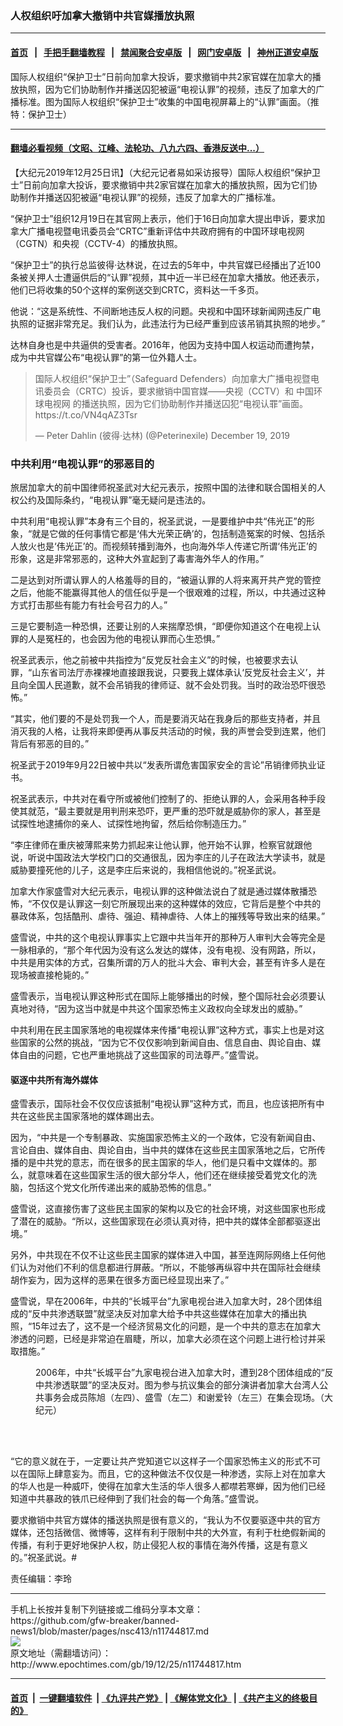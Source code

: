 ### 人权组织吁加拿大撤销中共官媒播放执照
------------------------

#### [首页](https://github.com/gfw-breaker/banned-news1/blob/master/README.md) &nbsp;&nbsp;|&nbsp;&nbsp; [手把手翻墙教程](https://github.com/gfw-breaker/guides/wiki) &nbsp;&nbsp;|&nbsp;&nbsp; [禁闻聚合安卓版](https://github.com/gfw-breaker/bn-android) &nbsp;&nbsp;|&nbsp;&nbsp; [网门安卓版](https://github.com/oGate2/oGate) &nbsp;&nbsp;|&nbsp;&nbsp; [神州正道安卓版](https://github.com/SzzdOgate/update) 



<div><img alt="" class="aligncenter wp-post-image" src="http://i.epochtimes.com/assets/uploads/2019/12/ddb0c74ccf3ed7712a8a3d60372e5d4c-600x400.png"/>
<div class="red16 caption">
 国际人权组织“保护卫士”日前向加拿大投诉，要求撤销中共2家官媒在加拿大的播放执照，因为它们协助制作并播送囚犯被逼“电视认罪”的视频，违反了加拿大的广播标准。图为国际人权组织“保护卫士”收集的中国电视屏幕上的“认罪”画面。（推特：保护卫士）
</div>
</div><hr/>

#### [翻墙必看视频（文昭、江峰、法轮功、八九六四、香港反送中...）](https://github.com/gfw-breaker/banned-news/blob/master/pages/link3.md)

<div><p>
 【大纪元2019年12月25日讯】（大纪元记者易如采访报导）国际人权组织“保护卫士”日前向加拿大投诉，要求撤销中共2家官媒在加拿大的播放执照，因为它们协助制作并播送囚犯被逼“电视认罪”的视频，违反了加拿大的广播标准。
</p>
<p>
 “保护卫士”组织12月19日在其官网上表示，他们于16日向加拿大提出申诉，要求加拿大广播电视暨电讯委员会“CRTC”重新评估中共政府拥有的中国环球电视网（CGTN）和央视（CCTV-4）的播放执照。
</p>
<p>
 “保护卫士”的执行总监彼得‧达林说，在过去的5年中，中共官媒已经播出了近100条被关押人士遭逼供后的“认罪”视频，其中近一半已经在加拿大播放。他还表示，他们已将收集的50个这样的案例送交到CRTC，资料达一千多页。
</p>
<p>
 他说：“这是系统性、不间断地违反人权的问题。央视和中国环球新闻网违反广电执照的证据非常充足。我们认为，此违法行为已经严重到应该吊销其执照的地步。”
</p>
<p>
 达林自身也是中共逼供的受害者。2016年，他因为支持中国人权运动而遭拘禁，成为中共官媒公布“电视认罪”的第一位外籍人士。
</p>
<p>
</p>
<blockquote class="twitter-tweet">
 <p dir="ltr" lang="zh">
  国际人权组织“保护卫士”（Safeguard Defenders）向加拿大广播电视暨电讯委员会（CRTC）投诉，要求撤销中国官媒——央视（CCTV）和
  <ok href="http://www.epochtimes.com/gb/tag/%E4%B8%AD%E5%9B%BD%E7%8E%AF%E7%90%83%E7%94%B5%E8%A7%86%E7%BD%91.html">
   中国环球电视网
  </ok>
  的播送执照，因为它们协助制作并播送囚犯“电视认罪”画面。
  <ok href="https://t.co/VN4qAZ3Tsr">
   https://t.co/VN4qAZ3Tsr
  </ok>
 </p>
 <p>
  — Peter Dahlin (彼得·达林) (@Peterinexile)
  <ok href="https://twitter.com/Peterinexile/status/1207778269615005697?ref_src=twsrc%5Etfw">
   December 19, 2019
  </ok>
 </p>
</blockquote>
<p>
 <h3>
  中共利用“电视认罪”的邪恶目的
 </h3>
 <p>
  旅居加拿大的前中国律师祝圣武对大纪元表示，按照中国的法律和联合国相关的人权公约及国际条约，“电视认罪”毫无疑问是违法的。
 </p>
 <p>
  中共利用“电视认罪”本身有三个目的，祝圣武说，一是要维护中共“伟光正”的形象，“就是它做的任何事情它都是‘伟大光荣正确’的，包括制造冤案的时候、包括杀人放火也是‘伟光正’的。而视频转播到海外，也向海外华人传递它所谓‘伟光正’的形象，这是非常邪恶的，这种大外宣起到了毒害海外华人的作用。”
 </p>
 <p>
  二是达到对所谓认罪人的人格羞辱的目的，“被逼认罪的人将来离开共产党的管控之后，他能不能赢得其他人的信任似乎是一个很艰难的过程，所以，中共通过这种方式打击那些有能力有社会号召力的人。”
 </p>
 <p>
  三是它要制造一种恐惧，还要让别的人来揣摩恐惧，“即便你知道这个在电视上认罪的人是冤枉的，也会因为他的电视认罪而心生恐惧。”
 </p>
 <p>
  祝圣武表示，他之前被中共指控为“反党反社会主义”的时候，也被要求去认罪，“山东省司法厅赤裸裸地直接跟我说，只要我上媒体承认‘反党反社会主义’，并且向全国人民道歉，就不会吊销我的律师证、就不会处罚我。当时的政治恐吓很恐怖。”
 </p>
 <p>
  “其实，他们要的不是处罚我一个人，而是要消灭站在我身后的那些支持者，并且消灭我的人格，让我将来即便再从事反共活动的时候，我的声誉会受到连累，他们背后有邪恶的目的。”
 </p>
 <p>
  祝圣武于2019年9月22日被中共以“发表所谓危害国家安全的言论”吊销律师执业证书。
 </p>
 <p>
  祝圣武表示，中共对在看守所或被他们控制了的、拒绝认罪的人，会采用各种手段使其就范，“最主要就是用判刑来恐吓，更严重的恐吓就是威胁你的家人，甚至是试探性地逮捕你的亲人、试探性地拘留，然后给你制造压力。”
 </p>
 <p>
  “李庄律师在重庆被薄熙来势力抓起来让他认罪，他开始不认罪，检察官就跟他说，听说中国政法大学校门口的交通很乱，因为李庄的儿子在政法大学读书，就是威胁要撞死他的儿子，这是李庄后来说的，我相信他说的。”祝圣武说。
 </p>
 <p>
  加拿大作家盛雪对大纪元表示，电视认罪的这种做法说白了就是通过媒体散播恐怖，“不仅仅是认罪这一刻它所展现出来的这种媒体的效应，它背后是整个中共的暴政体系，包括酷刑、虐待、强迫、精神虐待、人体上的摧残等导致出来的结果。”
 </p>
 <p>
  盛雪说，中共的这个电视认罪事实上它跟中共当年开的那种万人审判大会等完全是一脉相承的，“那个年代因为没有这么发达的媒体，没有电视、没有网路，所以，中共是用实体的方式，召集所谓的万人的批斗大会、审判大会，甚至有许多人是在现场被直接枪毙的。”
 </p>
 <p>
  盛雪表示，当电视认罪这种形式在国际上能够播出的时候，整个国际社会必须要认真地对待，“因为这当中就是中共这个国家恐怖主义政权向全球发出的威胁。”
 </p>
 <p>
  中共利用在民主国家落地的电视媒体来传播“电视认罪”这种方式，事实上也是对这些国家的公然的挑战，“因为它不仅仅影响到新闻自由、信息自由、舆论自由、媒体自由的问题，它也严重地挑战了这些国家的司法尊严。”盛雪说。
 </p>
 <h4>
  驱逐中共所有海外媒体
 </h4>
 <p>
  盛雪表示，国际社会不仅仅应该抵制“电视认罪”这种方式，而且，也应该把所有中共在这些民主国家落地的媒体踢出去。
 </p>
 <p>
  因为，“中共是一个专制暴政、实施国家恐怖主义的一个政体，它没有新闻自由、言论自由、媒体自由、舆论自由，当中共的媒体在这些民主国家落地之后，它所传播的是中共党的意志，而在很多的民主国家的华人，他们是只看中文媒体的。那么，就意味着在这些国家生活的很大部分华人，他们还在继续接受着党文化的洗脑，包括这个党文化所传递出来的威胁恐怖的信息。”
 </p>
 <p>
  盛雪说，这直接伤害了这些民主国家的架构以及它的社会环境，对这些国家也形成了潜在的威胁。“所以，这些国家现在必须认真对待，把中共的媒体全部都驱逐出境。”
 </p>
 <p>
  另外，中共现在不仅不让这些民主国家的媒体进入中国，甚至连网际网络上任何他们认为对他们不利的信息都进行屏蔽。“所以，不能够再纵容中共在国际社会继续胡作妄为，因为这样的恶果在很多方面已经显现出来了。”
 </p>
 <p>
  盛雪说，早在2006年，中共的“长城平台”九家电视台进入加拿大时，28个团体组成的“反中共渗透联盟”就坚决反对加拿大给予中共这些媒体在加拿大的播出执照，“15年过去了，这不是一个经济贸易文化的问题，是一个中共的意志在加拿大渗透的问题，已经是非常迫在眉睫，所以，加拿大必须在这个问题上进行检讨并采取措施。”
 </p>
 <figure class="wp-caption aligncenter" id="attachment_11744859" style="width: 480px">
  <ok href="http://i.epochtimes.com/assets/uploads/2019/12/80070377_1558143360990275_1954300262453608448_n.jpg">
   <img alt="" class="wp-image-11744859" src="http://i.epochtimes.com/assets/uploads/2019/12/80070377_1558143360990275_1954300262453608448_n-600x483.jpg"/>
  </ok>
  <br/><figcaption class="wp-caption-text">
   2006年，中共“长城平台”九家电视台进入加拿大时，遭到28个团体组成的“反中共渗透联盟”的坚决反对。图为参与抗议集会的部分演讲者加拿大台湾人公共事务会成员陈旭（左四）、盛雪（左二）和谢爱铃（左三）在集会现场。（大纪元）
  </figcaption><br/>
 </figure><br/>
 <p>
  “它的意义就在于，一定要让共产党知道它以这样子一个国家恐怖主义的形式不可以在国际上肆意妄为。而且，它的这种做法不仅仅是一种渗透，实际上对在加拿大的华人也是一种威吓，使得在加拿大生活的华人很多人都噤若寒蝉，因为他们已经知道中共暴政的铁爪已经伸到了我们社会的每一个角落。”盛雪说。
 </p>
 <p>
  要求撤销中共官方媒体的播送执照是很有意义的，“我认为不仅要驱逐中共的官方媒体，还包括微信、微博等，这样有利于限制中共的大外宣，有利于杜绝假新闻的传播，有利于更好地保护人权，防止侵犯人权的事情在海外传播，这是有意义的。”祝圣武说。#
 </p>
 <p>
  责任编辑：李玲
 </p>
</p></div>
<hr/>
手机上长按并复制下列链接或二维码分享本文章：<br/>
https://github.com/gfw-breaker/banned-news1/blob/master/pages/nsc413/n11744817.md <br/>
<a href='https://github.com/gfw-breaker/banned-news1/blob/master/pages/nsc413/n11744817.md'><img src='https://github.com/gfw-breaker/banned-news1/blob/master/pages/nsc413/n11744817.md.png'/></a> <br/>
原文地址（需翻墙访问）：http://www.epochtimes.com/gb/19/12/25/n11744817.htm


------------------------
#### [首页](https://github.com/gfw-breaker/banned-news1/blob/master/README.md) &nbsp;|&nbsp; [一键翻墙软件](https://github.com/gfw-breaker/nogfw/blob/master/README.md) &nbsp;| [《九评共产党》](https://github.com/gfw-breaker/9ping.md/blob/master/README.md#九评之一评共产党是什么) | [《解体党文化》](https://github.com/gfw-breaker/jtdwh.md/blob/master/README.md) | [《共产主义的终极目的》](https://github.com/gfw-breaker/gczydzjmd.md/blob/master/README.md)


<img src='http://gfw-breaker.win/banned-news/pages/nsc413/n11744817.md' width='0px' height='0px'/>